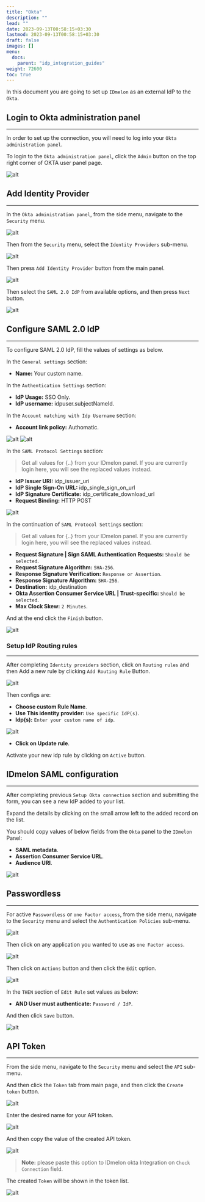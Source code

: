 ```yaml
---
title: "Okta"
description: ""
lead: ""
date: 2023-09-13T00:58:15+03:30
lastmod: 2023-09-13T00:58:15+03:30
draft: false
images: []
menu:
  docs:
    parent: "idp_integration_guides"
weight: 72600
toc: true
---
```


In this document you are going to set up `IDmelon` as an external IdP to the `Okta`.

## Login to Okta administration panel

---

In order to set up the connection, you will need to log into your `Okta administration panel`.

To login to the `Okta administration panel`, click the `Admin` button on the top right corner of OKTA user panel page.

![alt](/images/vendor/sso/okta_dashboard_01.png)

## Add Identity Provider

---

In the `Okta administration panel`, from the side menu, navigate to the `Security` menu.

![alt](/images/vendor/sso/okta_dashboard_02.png)

Then from the `Security` menu, select the `Identity Providers` sub-menu.

![alt](/images/vendor/sso/okta_dashboard_03.png)

Then press `Add Identity Provider` button from the main panel.

![alt](/images/vendor/sso/okta_dashboard_04.png)

Then select the `SAML 2.0 IdP` from available options, and then press `Next` button.

![alt](/images/vendor/sso/okta_dashboard_05.png)

## Configure SAML 2.0 IdP

---

To configure SAML 2.0 IdP, fill the values of settings as below.

In the `General settings` section:

- **Name:** Your custom name.

In the `Authentication Settings` section:

- **IdP Usage:** SSO Only.
- **IdP username:** idpuser.subjectNameId.

In the `Account matching with Idp Username` section:

- **Account link policy:** Authomatic.

![alt](/images/vendor/sso/okta_sso_only.png)
![alt](/images/vendor/sso/okta_sso_only_2.png)

In the `SAML Protocol Settings` section:

> Get all values for {..} from your IDmelon panel.
> If you are currently login here, you will see the replaced values instead.

- **IdP Issuer URI:** idp_issuer_uri
- **IdP Single Sign-On URL:** idp_single_sign_on_url
- **IdP Signature Certificate:** idp_certificate_download_url
- **Request Binding:** HTTP POST

![alt](/images/vendor/sso/okta_dashboard_08.png)

In the continuation of `SAML Protocol Settings` section:

> Get all values for {..} from your IDmelon panel.
> If you are currently login here, you will see the replaced values instead.

- **Request Signature | Sign SAML Authentication Requests:** `Should be selected`.
- **Request Signature Algorithm:** `SHA-256`.
- **Response Signature Verification:** `Response or Assertion`.
- **Response Signature Algorithm:** `SHA-256`.
- **Destination:** idp_destination
- **Okta Assertion Consumer Service URL | Trust-specific:** `Should be selected`.
- **Max Clock Skew:** `2 Minutes`.

And at the end click the `Finish` button.

![alt](/images/vendor/sso/okta_dashboard_09.png)

### Setup IdP Routing rules

---

After completing `Identity providers` section, click on `Routing rules` and then Add a new rule by clicking `Add Routing Rule` Button.

![alt](/images/vendor/sso/okta_rules_01.png)

Then configs are:

- **Choose custom Rule Name**.
- **Use This identity provider:** `Use specific IdP(s)`.
- **Idp(s):** `Enter your custom name of idp`.

![alt](/images/vendor/sso/okta_rules_02.png)

- **Click on Update rule**.

Activate your new idp rule by clicking on `Active` button.

## IDmelon SAML configuration

---

After completing previous `Setup Okta connection` section and submitting the form, you can see a new IdP added to your list.

Expand the details by clicking on the small arrow left to the added record on the list.

You should copy values of below fields from the `Okta` panel to the `IDmelon` Panel:

- **SAML metadata**.
- **Assertion Consumer Service URL**.
- **Audience URI**.

![alt](/images/vendor/sso/okta_dashboard_10.png)

## Passwordless

---

For active `Passwordless` or `one Factor access`, from the side menu, navigate to the `Security` menu and select the `Authentication Policies` sub-menu.

![alt](/images/vendor/sso/okta_passwordless_01.png)

Then click on any application you wanted to use as `one Factor access`.

![alt](/images/vendor/sso/okta_policy_01.png)

Then click on `Actions` button and then click the `Edit` option.

![alt](/images/vendor/sso/okta_policy_03.png)

In the `THEN` section of `Edit Rule` set values as below:

- **AND User must authenticate:** `Password / IdP`.

And then click `Save` button.

![alt](/images/vendor/sso/okta_policy_02.png)

## API Token

---

From the side menu, navigate to the `Security` menu and select the `API` sub-menu.

And then click the `Token` tab from main page, and then click the `Create token` button.

![alt](/images/vendor/sso/okta_api_01.png)

Enter the desired name for your API token.

![alt](/images/vendor/sso/okta_api_02.png)

And then copy the value of the created API token.

![alt](/images/vendor/sso/okta_api_03.png)

> **Note:** please paste this option to IDmelon okta Integration on `Check Connection` field.

The created `Token` will be shown in the token list.

![alt](/images/vendor/sso/okta_api_04.png)
